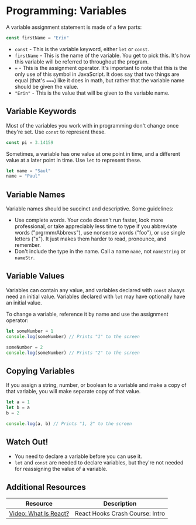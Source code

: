 # Programming: Variables

A variable assignment statement is made of a few parts:

```js
const firstName = "Erin"
```

* `const` - This is the variable keyword, either `let` or `const`.
* `firstName` - This is the name of the variable. You get to pick this. It's how this variable will be referred to throughout the program.
* `=` - This is the assignment operator. It's important to note that this is the only use of this symbol in JavaScript. It does say that two things are equal (that's `===`) like it does in math, but rather that the variable name should be given the value.
* `"Erin"` - This is the value that will be given to the variable name.

## Variable Keywords

Most of the variables you work with in programming don't change once they're set. Use `const` to represent these.

```js
const pi = 3.14159
```

Sometimes, a variable has one value at one point in time, and a different value at a later point in time. Use `let` to represent these.

```js
let name = "Saul"
name = "Paul"
```

## Variable Names

Variable names should be succinct and descriptive. Some guidelines:

* Use complete words. Your code doesn't run faster, look more professional, or take appreciably less time to type if you abbreviate words ("prgrmmrAbbrevs"), use nonsense words ("foo"), or use single letters ("x"). It just makes them harder to read, pronounce, and remember.
* Don't include the type in the name. Call a name `name`, not `nameString` or `nameStr`.

## Variable Values

Variables can contain any value, and variables declared with `const` always need an initial value. Variables declared with `let` may have optionally have an initial value.

To change a variable, reference it by name and use the assignment operator:

```js
let someNumber = 1
console.log(someNumber) // Prints "1" to the screen

someNumber = 2
console.log(someNumber) // Prints "2" to the screen
```

## Copying Variables

If you assign a string, number, or boolean to a variable and make a copy of that variable, you will make separate copy of that value.

```js
let a = 1
let b = a
b = 2

console.log(a, b) // Prints "1, 2" to the screen
```

## Watch Out!

* You need to declare a variable before you can use it.
* `let` and `const` are needed to declare variables, but they're not needed for reassigning the value of a variable.

## Additional Resources

| Resource | Description |
| --- | --- |
| [Video: What Is React?](https://www.youtube.com/watch?v=9U3IhLAnSxM&t=143s) | React Hooks Crash Course: Intro |
